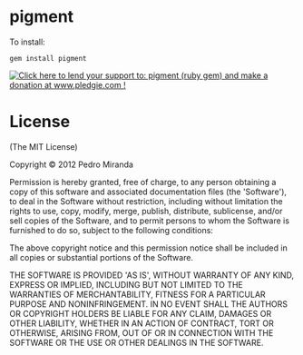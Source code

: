 # pigment

To install:

```
gem install pigment
```

<a href='http://www.pledgie.com/campaigns/18945'><img alt='Click here to lend your support to: pigment (ruby gem) and make a donation at www.pledgie.com !' src='http://www.pledgie.com/campaigns/18945.png?skin_name=chrome' border='0' /></a>

# License

(The MIT License)

Copyright &copy; 2012 Pedro Miranda

Permission is hereby granted, free of charge, to any person obtaining
a copy of this software and associated documentation files (the
'Software'), to deal in the Software without restriction, including
without limitation the rights to use, copy, modify, merge, publish,
distribute, sublicense, and/or sell copies of the Software, and to
permit persons to whom the Software is furnished to do so, subject to
the following conditions:

The above copyright notice and this permission notice shall be
included in all copies or substantial portions of the Software.

THE SOFTWARE IS PROVIDED 'AS IS', WITHOUT WARRANTY OF ANY KIND,
EXPRESS OR IMPLIED, INCLUDING BUT NOT LIMITED TO THE WARRANTIES OF
MERCHANTABILITY, FITNESS FOR A PARTICULAR PURPOSE AND NONINFRINGEMENT.
IN NO EVENT SHALL THE AUTHORS OR COPYRIGHT HOLDERS BE LIABLE FOR ANY
CLAIM, DAMAGES OR OTHER LIABILITY, WHETHER IN AN ACTION OF CONTRACT,
TORT OR OTHERWISE, ARISING FROM, OUT OF OR IN CONNECTION WITH THE
SOFTWARE OR THE USE OR OTHER DEALINGS IN THE SOFTWARE.